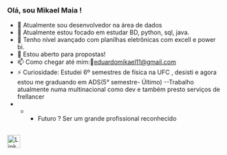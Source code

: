 ###  Olá, sou Mikael Maia !

- 🔭 Atualmente sou desenvolvedor na área de dados 
- 🌱 Atualmente estou focado em estudar BD, python, sql, java.
- 🤔 Tenho nível avançado com planilhas eletrônicas com excell e power bi.
- 💬 Estou aberto para propostas!
- 📫 Como chegar até mim:📨eduardomikael11@gmail.com
- ⚡ Curiosidade: Estudei 6º semestres de física na UFC , desisti e agora estou me graduando em ADS(5° semestre- Último)
--Trabalho atualmente numa multinacional como dev e também presto serviços de frellancer 
- - - Futuro ? Ser um grande profissional reconhecido 

##
<div>
 
  <a href="https://www.linkedin.com/in/mikael-maia-8583591a2/" target="_blank"><img src="https://static-exp1.licdn.com/sc/h/d310t2g24pvdy4pt1jkedo4yb" alt="LinkedIn" width="30" height="30"></a>





  
  
  

